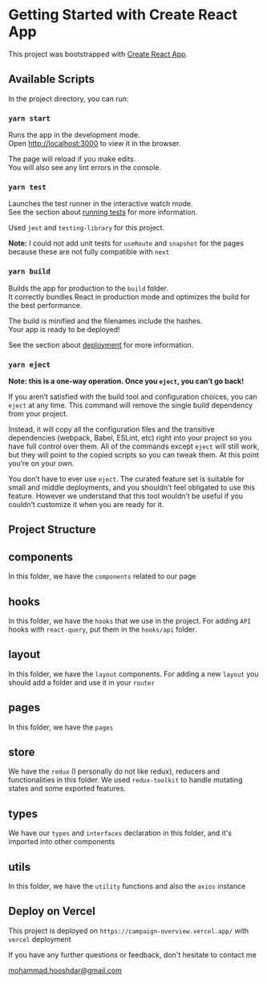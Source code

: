 # Getting Started with Create React App

This project was bootstrapped with [Create React App](https://github.com/facebook/create-react-app).

## Available Scripts

In the project directory, you can run:

### `yarn start`

Runs the app in the development mode.\
Open [http://localhost:3000](http://localhost:3000) to view it in the browser.

The page will reload if you make edits.\
You will also see any lint errors in the console.

### `yarn test`

Launches the test runner in the interactive watch mode.\
See the section about [running tests](https://facebook.github.io/create-react-app/docs/running-tests) for more information.

Used `jest` and `testing-library` for this project.

**Note:** I could not add unit tests for `useRoute` and `snapshot` for the pages because these are not fully compatible with `next`

### `yarn build`

Builds the app for production to the `build` folder.\
It correctly bundles React in production mode and optimizes the build for the best performance.

The build is minified and the filenames include the hashes.\
Your app is ready to be deployed!

See the section about [deployment](https://facebook.github.io/create-react-app/docs/deployment) for more information.

### `yarn eject`

**Note: this is a one-way operation. Once you `eject`, you can’t go back!**

If you aren’t satisfied with the build tool and configuration choices, you can `eject` at any time. This command will remove the single build dependency from your project.

Instead, it will copy all the configuration files and the transitive dependencies (webpack, Babel, ESLint, etc) right into your project so you have full control over them. All of the commands except `eject` will still work, but they will point to the copied scripts so you can tweak them. At this point you’re on your own.

You don’t have to ever use `eject`. The curated feature set is suitable for small and middle deployments, and you shouldn’t feel obligated to use this feature. However we understand that this tool wouldn’t be useful if you couldn’t customize it when you are ready for it.

## Project Structure

## components
In this folder, we have the `components` related to our page

## hooks
In this folder, we have the `hooks` that we use in the project. For adding `API` hooks with `react-query`, put them in the `hooks/api` folder.

## layout
In this folder, we have the `layout` components. For adding a new `layout` you should add a folder and use it in your `router`

## pages
In this folder, we have the `pages`

## store
We have the `redux` (I personally do not like redux), reducers and functionalities in this folder. We used `redux-toolkit` to handle mutating states and some exported features.

## types
We have our `types` and `interfaces` declaration in this folder, and it's imported into other components
## utils
In this folder, we have the `utility` functions and also the `axios` instance


## Deploy on Vercel

This project is deployed on `https://campaign-overview.vercel.app/` with `vercel` deployment

If you have any further questions or feedback, don't hesitate to contact me

mohammad.hooshdar@gmail.com
